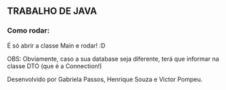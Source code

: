 ## TRABALHO DE JAVA

### Como rodar:

É só abrir a classe Main e rodar! :D

OBS: Obviamente, caso a sua database seja diferente, terá que informar na classe DTO (que é a Connection!)

Desenvolvido por Gabriela Passos, Henrique Souza e Victor Pompeu.